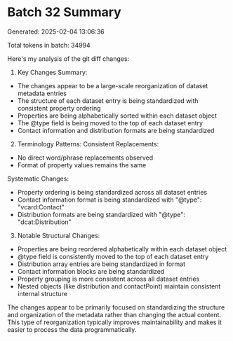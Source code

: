 # Batch 32 Summary

Generated: 2025-02-04 13:06:36

Total tokens in batch: 34994

Here's my analysis of the git diff changes:

1. Key Changes Summary:
- The changes appear to be a large-scale reorganization of dataset metadata entries
- The structure of each dataset entry is being standardized with consistent property ordering
- Properties are being alphabetically sorted within each dataset object
- The @type field is being moved to the top of each dataset entry
- Contact information and distribution formats are being standardized

2. Terminology Patterns:
Consistent Replacements:
- No direct word/phrase replacements observed
- Format of property values remains the same

Systematic Changes:
- Property ordering is being standardized across all dataset entries
- Contact information format is being standardized with "@type": "vcard:Contact"
- Distribution formats are being standardized with "@type": "dcat:Distribution"

3. Notable Structural Changes:
- Properties are being reordered alphabetically within each dataset object
- @type field is consistently moved to the top of each dataset entry
- Distribution array entries are being standardized in format
- Contact information blocks are being standardized
- Property grouping is more consistent across all dataset entries
- Nested objects (like distribution and contactPoint) maintain consistent internal structure

The changes appear to be primarily focused on standardizing the structure and organization of the metadata rather than changing the actual content. This type of reorganization typically improves maintainability and makes it easier to process the data programmatically.